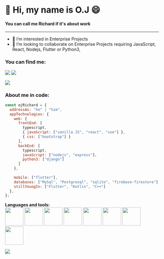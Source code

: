 # 👋 Hi, my name is O.J :smile:
#### You can call me Richard if it's about work</h4>
<hr>

- 👀 I’m interested in Enterprise Projects
- 💞️ I’m looking to collaborate on Enterprise Projects requiring JavaScript, React, Nodejs, Flutter or Python3, 

### You can find me:
<a href = "mailto:oseijuantuah@gmail.com"><img src="https://img.shields.io/badge/-Gmail-%23333?style=for-the-badge&logo=gmail&logoColor=white" target="_blank"></a>
<a href="https://www.linkedin.com/in/richard-osei-juantuah-90771b245/" target="_blank"><img src="https://img.shields.io/badge/-LinkedIn-%230077B5?style=for-the-badge&logo=linkedin&logoColor=white" target="_blank"></a> 

![](https://komarev.com/ghpvc/?username=mrbridge-dev&style=flat-square)

### About me in code:  
```javascript
const ojRichard = {
  addressAs: "he" | "him",
  appTechnologies: {
    web: {
      frontEnd: [
        typescript,
        { javaScript: ["vanilla JS", "react", "vue"] },
        { css: ["bootstrap"] }
      ],
      backEnd: [
        typescript,
        javaScript: ["nodejs", "express"],
        python3: ["django"]
      ]
    },
    
    mobile: ["flutter"],
    databases: ["MySql", "Postgresql", "sqlite", "firebase-firestore"],
    stillYoungIn: ["Flutter", "Kotlin", "C++"]  
  },
};
```


**Languages and tools:**  
 <img height="60" src="https://i.giphy.com/media/XAxylRMCdpbEWUAvr8/giphy.webp">
 <img height="60" src="https://i.giphy.com/media/fsEaZldNC8A1PJ3mwp/giphy.webp">
 <img height="60" src="https://i.giphy.com/media/Sr8xDpMwVKOHUWDVRD/giphy.webp">
 <img height="60" src="https://i.giphy.com/media/ln7z2eWriiQAllfVcn/giphy.webp">
 <img height="60" src="https://i.giphy.com/media/kdFc8fubgS31b8DsVu/giphy.webp">
 <img height="60" src="https://i.giphy.com/media/eNAsjO55tPbgaor7ma/giphy.webp">
 <img height="60" src="https://i.giphy.com/media/kH1DBkPNyZPOk0BxrM/giphy.webp">
 <img width="60" src="https://i.giphy.com/media/IdyAQJVN2kVPNUrojM/200.webp">
 
 <a href="https://github.com/mrbridge-dev">
  <img src="https://github-readme-stats.vercel.app/api/top-langs/?username=mrbridge-dev&theme=radical&hide=glsl,python" />
</a>
</div>
